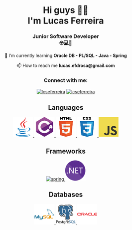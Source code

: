 <h1 align="center">Hi guys 🖖🏼 <br> I'm Lucas Ferreira </h1>
<h3 align="center">Junior Software Developer<br> 🤓💻🚀</h3>

<p align="center">   🌱 I’m currently learning <strong>Oracle DB - PL/SQL - Java - Spring</strong>  </p>
<p align="center">   📫 How to reach me <strong>lucas.efdrosa@gmail.com</strong> </p>

<h3 align="center">Connect with me:</h3>
<p align="center">
  <a href="https://www.hackerrank.com/lcseferreira" target="blank"><img align="center" src="https://raw.githubusercontent.com/rahuldkjain/github-profile-readme-generator/master/src/images/icons/Social/hackerrank.svg" alt="lcseferreira" height="30" width="40" /></a>
  <a href="https://linkedin.com/in/lucasefdr" target="blank"><img align="center" src="https://raw.githubusercontent.com/rahuldkjain/github-profile-readme-generator/master/src/images/icons/Social/linked-in-alt.svg" alt="lcseferreira" height="30" width="40" /></a>
</p>

<h2 align="center">Languages</h2>
<p align="center"> 
  <a href="https://www.java.com" target="_blank"> <img src="https://raw.githubusercontent.com/devicons/devicon/master/icons/java/java-original.svg" alt="java" width="65" height="65"/> </a>  
  <a href="https://www.w3schools.com/cs/" target="_blank" rel="noreferrer"> <img src="https://raw.githubusercontent.com/devicons/devicon/master/icons/csharp/csharp-original.svg" alt="csharp" width="65" height="65"/> </a>
  <a href="https://www.w3.org/html/" target="_blank"> <img src="https://raw.githubusercontent.com/devicons/devicon/master/icons/html5/html5-original-wordmark.svg" alt="html5" width="65" height="65"/> </a>  
  <a href="https://www.w3schools.com/css/" target="_blank"> <img src="https://raw.githubusercontent.com/devicons/devicon/master/icons/css3/css3-original-wordmark.svg" alt="css3" width="65" height="65"/> </a> 
  <a href="https://developer.mozilla.org/en-US/docs/Web/JavaScript" target="_blank" rel="noreferrer"> <img src="https://raw.githubusercontent.com/devicons/devicon/master/icons/javascript/javascript-original.svg" alt="javascript" width="65" height="65"/> </a>
</p>

<h2 align="center">Frameworks</h2>
<p align="center"> 
  <a href="https://spring.io/" target="_blank"> <img src="https://www.vectorlogo.zone/logos/springio/springio-icon.svg" alt="spring" width="65" height="65"/> </a>
  <a href="https://dotnet.microsoft.com/" target="_blank" rel="noreferrer"> <img src="https://raw.githubusercontent.com/github/explore/93d8a67084f94b2a444e510199a6e7622e5b09a3/topics/dotnet/dotnet.png" alt="dotnet" width="65" height="65"/> </a>
</p>

<h2 align="center">Databases</h2>
<p align="center"> 
  <a href="https://www.mysql.com/" target="_blank"> <img src="https://raw.githubusercontent.com/devicons/devicon/master/icons/mysql/mysql-original-wordmark.svg" alt="mysql" width="65" height="65"/> </a> 
  <a href="https://www.postgresql.org" target="_blank"> <img src="https://raw.githubusercontent.com/devicons/devicon/master/icons/postgresql/postgresql-original-wordmark.svg" alt="postgresql" width="65" height="65"/> </a> 
  <a href="https://www.oracle.com/" target="_blank" rel="noreferrer"> <img src="https://raw.githubusercontent.com/devicons/devicon/master/icons/oracle/oracle-original.svg" alt="oracle" width="65" height="65"/> </a> 
</p>
